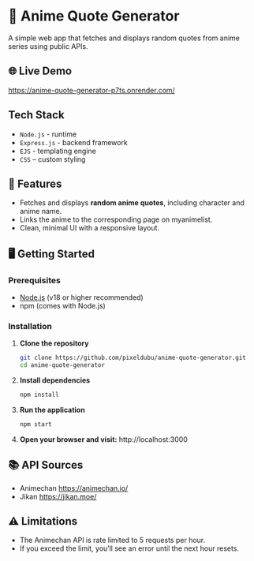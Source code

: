 # 💬 Anime Quote Generator
A simple web app that fetches and displays random quotes from anime series using public APIs.

## 🌐 Live Demo
https://anime-quote-generator-p7ts.onrender.com/

## Tech Stack
- `Node.js` - runtime
- `Express.js` - backend framework
- `EJS` - templating engine 
- `CSS` – custom styling

## 🚀 Features
- Fetches and displays **random anime quotes**, including character and anime name.
- Links the anime to the corresponding page on myanimelist.
- Clean, minimal UI with a responsive layout.

## 🖥️ Getting Started

### Prerequisites
- [Node.js](https://nodejs.org/) (v18 or higher recommended)  
- npm (comes with Node.js)

### Installation
1. **Clone the repository**  
   ```bash
   git clone https://github.com/pixeldubu/anime-quote-generator.git
   cd anime-quote-generator
2. **Install dependencies**
   ```bash
   npm install
3. **Run the application**
   ```bash
   npm start
4. **Open your browser and visit:** http://localhost:3000

## 📚 API Sources
- Animechan https://animechan.io/
- Jikan https://jikan.moe/

## ⚠️ Limitations
- The Animechan API is rate limited to 5 requests per hour.
- If you exceed the limit, you’ll see an error until the next hour resets.

